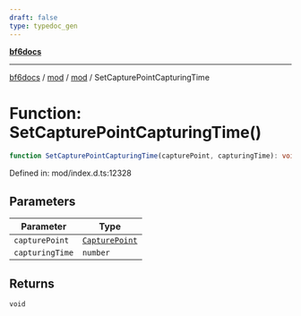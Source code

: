 ```yaml
---
draft: false
type: typedoc_gen
---
```


[**bf6docs**](../../../_index.md)

***

[bf6docs](../../../_index.md) / [mod](../../_index.md) / [mod](../_index.md) / SetCapturePointCapturingTime

# Function: SetCapturePointCapturingTime()

```ts
function SetCapturePointCapturingTime(capturePoint, capturingTime): void;
```

Defined in: mod/index.d.ts:12328

## Parameters

| Parameter | Type |
| ------ | ------ |
| `capturePoint` | [`CapturePoint`](../CapturePoint/_index.md) |
| `capturingTime` | `number` |

## Returns

`void`
